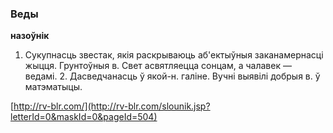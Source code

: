 ### Веды
**назоўнік**

1. Сукупнасць звестак, якія раскрываюць аб'ектыўныя заканамернасці жыцця. Грунтоўныя в. Свет асвятляецца сонцам, а чалавек — ведамі. 2. Дасведчанасць ў якой-н. галіне. Вучні выявілі добрыя в. ў матэматыцы.

<a rel="author">[http://rv-blr.com/](http://rv-blr.com/slounik.jsp?letterId=0&maskId=0&pageId=504)</a>
